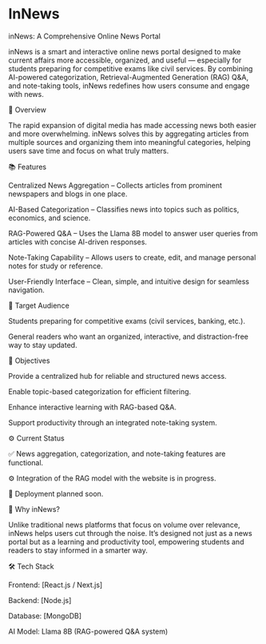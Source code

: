 # InNews
inNews: A Comprehensive Online News Portal

inNews is a smart and interactive online news portal designed to make current affairs more accessible, organized, and useful — especially for students preparing for competitive exams like civil services. By combining AI-powered categorization, Retrieval-Augmented Generation (RAG) Q&A, and note-taking tools, inNews redefines how users consume and engage with news.

🚀 Overview

The rapid expansion of digital media has made accessing news both easier and more overwhelming. inNews solves this by aggregating articles from multiple sources and organizing them into meaningful categories, helping users save time and focus on what truly matters.

📚 Features

Centralized News Aggregation – Collects articles from prominent newspapers and blogs in one place.

AI-Based Categorization – Classifies news into topics such as politics, economics, and science.

RAG-Powered Q&A – Uses the Llama 8B model to answer user queries from articles with concise AI-driven responses.

Note-Taking Capability – Allows users to create, edit, and manage personal notes for study or reference.

User-Friendly Interface – Clean, simple, and intuitive design for seamless navigation.

🎯 Target Audience

Students preparing for competitive exams (civil services, banking, etc.).

General readers who want an organized, interactive, and distraction-free way to stay updated.

🎯 Objectives

Provide a centralized hub for reliable and structured news access.

Enable topic-based categorization for efficient filtering.

Enhance interactive learning with RAG-based Q&A.

Support productivity through an integrated note-taking system.

⚙️ Current Status

✅ News aggregation, categorization, and note-taking features are functional.

⚙️ Integration of the RAG model with the website is in progress.

🚀 Deployment planned soon.

🌟 Why inNews?

Unlike traditional news platforms that focus on volume over relevance, inNews helps users cut through the noise. It’s designed not just as a news portal but as a learning and productivity tool, empowering students and readers to stay informed in a smarter way.

🛠️ Tech Stack

Frontend: [React.js / Next.js]

Backend: [Node.js]

Database: [MongoDB]

AI Model: Llama 8B (RAG-powered Q&A system)
